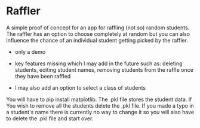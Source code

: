 # Raffler
A simple proof of concept for an app for raffling (not so) random students. 
The raffler has an option to choose completely at random but you can also influence the chance of an individual student getting picked by the raffler.

- only a demo
- key features missing which I may add in the future such as:
deleting students,
editing student names,
removing students from the raffle once they have been raffled

- I may also add an option to select a class of students

You will have to pip install matplotlib.
The .pkl file stores the student data. If You wish to remove all the students delete the .pkl file. If you made a typo in a student's name there is currently no way to change it so you will also have to delete the .pkl file and start over.
